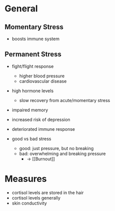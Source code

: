 # General
## Momentary Stress
-  boosts immune system

## Permanent Stress
- fight/flight response
	- higher blood pressure
	- cardiovascular disease
- high hormone levels
	- slow recovery from acute/momentary stress
- impaired memory
- increased risk of depression
- deteriorated immune response

- good vs bad stress
	- good: just pressure, but no breaking
	- bad: overwhelming and breaking pressure
		- -> [[Burnout]]
# Measures
- cortisol levels are stored in the hair
- cortisol levels generally
- skin conductivity
